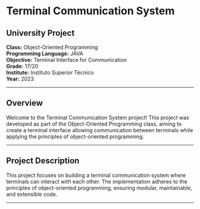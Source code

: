 # Terminal Communication System

## University Project

**Class:** Object-Oriented Programming  
**Programming Language:** JAVA  
**Objective:** Terminal Interface for Communication  
**Grade:** 17/20  
**Institute:** Instituto Superior Técnico  
**Year:** 2023

---

## Overview

Welcome to the Terminal Communication System project! This project was developed as part of the Object-Oriented Programming class, aiming to create a terminal interface allowing communication between terminals while applying the principles of object-oriented programming.

---

## Project Description

This project focuses on building a terminal communication system where terminals can interact with each other. The implementation adheres to the principles of object-oriented programming, ensuring modular, maintainable, and extensible code.

---
